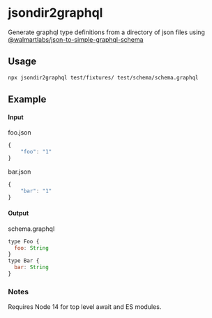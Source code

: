 # jsondir2graphql

Generate graphql type definitions from a directory of json files using [@walmartlabs/json-to-simple-graphql-schema](https://github.com/walmartlabs/json-to-simple-graphql-schema)

## Usage

```sh
npx jsondir2graphql test/fixtures/ test/schema/schema.graphql
```

## Example

#### Input

foo.json

```js
{
    "foo": "1"
}
```

bar.json

```js
{
    "bar": "1"
}
```

#### Output

schema.graphql

```js
type Foo {
  foo: String
}
type Bar {
  bar: String
}
```

### Notes

Requires Node 14 for top level await and ES modules.
